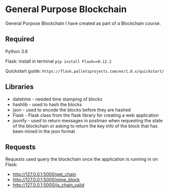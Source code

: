 # General Purpose Blockchain
General Purpose Blockchain I have created as part of a Blockchain course. 

## Required
Python 3.6

Flask: install in terminal 
```pip install Flask==0.12.2```

Quickstart guide: 
```https://flask.palletsprojects.com/en/1.0.x/quickstart/```

## Libraries
- datetime - needed time stamping of blocks
- hashlib - used to hash the blocks
- json - used to encode the blocks before they are hashed
- Flask - Flask class from the flask library for creating a web application 
- jsonify - used to return messages in postman when requesting the state of the blockchain or asking to return the key info of the block that has been mined in the json format

## Requests 
Requests used query the blockchain once the application is running in on Flask:
- http://127.0.0.1:5000/get_chain
- http://127.0.0.1:5000/mine_block
- http://127.0.0.1:5000/is_chain_valid 
